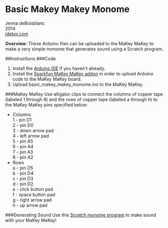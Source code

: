 Basic Makey Makey Monome
==============

Jenna deBoisblanc<br>
2014<br>
[jdeboi.com](http://jdeboi.com/makey-makey-monome/)

**Overview**: These Arduino files can be uploaded to the MaKey MaKey to make a very simple monome that generates sound using a Scratch program.  

##Instructions
###Code

1. Install the [Arduino IDE](http://arduino.cc/en/Main/Software) if you haven't already.
2. Install the [Sparkfun MaKey MaKey addon](https://learn.sparkfun.com/tutorials/makey-makey-advanced-guide/installing-the-arduino-addon) in order to upload Arduino code to the MaKey MaKey board.
3. Upload basic_makey_makey_monome.ino to the MaKey MaKey.

###MaKey MaKey
Use alligator clips to connect the columns of copper tape (labeled 1 through 8) and the rows of copper tape (labeled a through h) to the MaKey MaKey pins specified below:<br>
* Columns<br>
1 - pin D1<br>
2 - pin D0<br>
3 - down arrow pad<br>
4 - left arrow pad<br>
5 - pin A5<br>
6 - pin A4<br>
7 - pin A3<br>
8 - pin A2<br>
* Rows<br>
a - pin D5<br>
b - pin D4<br>
c - pin D3<br>
d - pin D2<br>
e - click button pad<br>
f - space button pad<br>
g - right arrow pad<br>
h - up arrow pad  

###Generating Sound
Use this [Scratch monome program](http://scratch.mit.edu/projects/15589252/) to make sound with your MaKey MaKey!  
  

